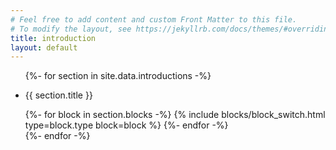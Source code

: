 ```yaml
---
# Feel free to add content and custom Front Matter to this file.
# To modify the layout, see https://jekyllrb.com/docs/themes/#overriding-theme-defaults
title: introduction
layout: default
---
```

<div class="Introductions Introductions__container pt2">

  <ul class="list-reset">
    {%- for section in site.data.introductions -%}
      <li class="Introductions__introduction clearfix founders-grotesk color-gray pt1 lg:pb3" data-section id="{{ section.target_id }}">
        <div class="col col-12 py1 lg:col-3 lg:py0">
          <p class="font-size-xs uppercase color-gray">
            {{ section.title }}
          </p>
        </div>
        <div class="col col-12 lg:col-9">
          {%- for block in section.blocks -%}
              {% include blocks/block_switch.html type=block.type block=block %}
          {%- endfor -%}
        </div>
      </li>
    {%- endfor -%}
  </ul>

</div>
